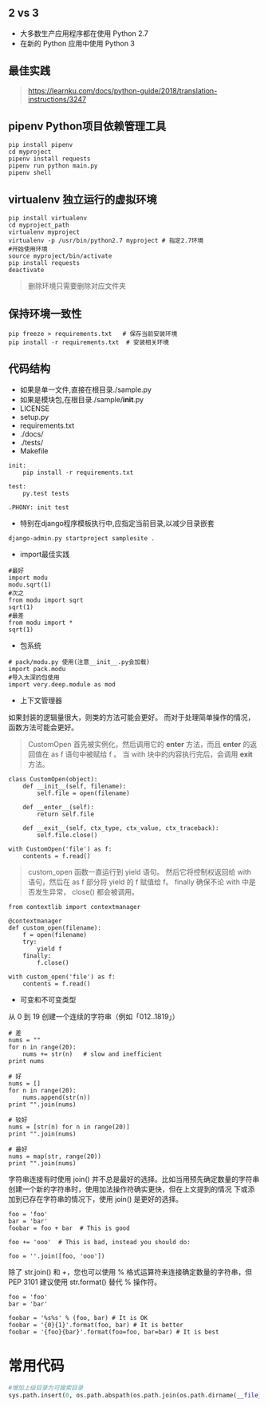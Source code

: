 ## 2 vs 3
* 大多数生产应用程序都在使用 Python 2.7
* 在新的 Python 应用中使用 Python 3

## 最佳实践
> https://learnku.com/docs/python-guide/2018/translation-instructions/3247

## pipenv Python项目依赖管理工具

```
pip install pipenv
cd myproject
pipenv install requests
pipenv run python main.py
pipenv shell
```

## virtualenv 独立运行的虚拟环境
```
pip install virtualenv
cd myproject_path
virtualenv myproject
virtualenv -p /usr/bin/python2.7 myproject # 指定2.7环境
#开始使用环境
source myproject/bin/activate
pip install requests
deactivate
```

> 删除环境只需要删除对应文件夹

## 保持环境一致性
```
pip freeze > requirements.txt   # 保存当前安装环境
pip install -r requirements.txt  # 安装相关环境
```

## 代码结构
* 如果是单一文件,直接在根目录./sample.py
* 如果是模块包,在根目录./sample/__init__.py
* LICENSE
* setup.py
* requirements.txt
* ./docs/
* ./tests/
* Makefile
```
init:
    pip install -r requirements.txt

test:
    py.test tests

.PHONY: init test
```
* 特别在django程序模板执行中,应指定当前目录,以减少目录嵌套
```
django-admin.py startproject samplesite .
```

* import最佳实践
```
#最好
import modu
modu.sqrt(1)
#次之
from modu import sqrt
sqrt(1)
#最差
from modu import *
sqrt(1)
```

* 包系统
```
# pack/modu.py 使用(注意__init__.py会加载)
import pack.modu
#导入太深的包使用
import very.deep.module as mod
```

* 上下文管理器

如果封装的逻辑量很大，则类的方法可能会更好。 而对于处理简单操作的情况，函数方法可能会更好。

> CustomOpen 首先被实例化，然后调用它的 __enter__ 方法，而且 __enter__ 的返回值在 as f 语句中被赋给 f 。 当 with 块中的内容执行完后，会调用 __exit__ 方法。

```
class CustomOpen(object):
    def __init__(self, filename):
        self.file = open(filename)

    def __enter__(self):
        return self.file

    def __exit__(self, ctx_type, ctx_value, ctx_traceback):
        self.file.close()

with CustomOpen('file') as f:
    contents = f.read()
```

> custom_open 函数一直运行到 yield 语句。 然后它将控制权返回给 with 语句，然后在 as f 部分将 yield 的 f 赋值给 f。 finally 确保不论 with 中是否发生异常， close() 都会被调用。

```
from contextlib import contextmanager

@contextmanager
def custom_open(filename):
    f = open(filename)
    try:
        yield f
    finally:
        f.close()

with custom_open('file') as f:
    contents = f.read()
```

* 可变和不可变类型

从 0 到 19 创建一个连续的字符串（例如「012..1819」）

```
# 差
nums = ""
for n in range(20):
    nums += str(n)   # slow and inefficient
print nums

# 好
nums = []
for n in range(20):
    nums.append(str(n))
print "".join(nums)

# 较好
nums = [str(n) for n in range(20)]
print "".join(nums)

# 最好
nums = map(str, range(20))
print "".join(nums)
```

字符串连接有时使用 join() 并不总是最好的选择。比如当用预先确定数量的字符串创建一个新的字符串时，使用加法操作符确实更快，但在上文提到的情况 下或添加到已存在字符串的情况下，使用 join() 是更好的选择。

```
foo = 'foo'
bar = 'bar'
foobar = foo + bar  # This is good

foo += 'ooo'  # This is bad, instead you should do:

foo = ''.join([foo, 'ooo'])
```

除了 str.join() 和 +，您也可以使用 % 格式运算符来连接确定数量的字符串，但 PEP 3101 建议使用 str.format() 替代 % 操作符。

```
foo = 'foo'
bar = 'bar'

foobar = '%s%s' % (foo, bar) # It is OK
foobar = '{0}{1}'.format(foo, bar) # It is better
foobar = '{foo}{bar}'.format(foo=foo, bar=bar) # It is best
```

# 常用代码

```python
#增加上级目录为可搜索目录
sys.path.insert(0, os.path.abspath(os.path.join(os.path.dirname(__file__), '..')))
```
